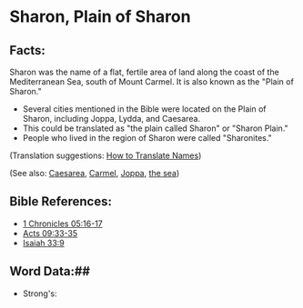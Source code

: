 # Sharon, Plain of Sharon #

## Facts: ##

Sharon was the name of a flat, fertile area of land along the coast of the Mediterranean Sea, south of Mount Carmel. It is also known as the "Plain of Sharon."

* Several cities mentioned in the Bible were located on the Plain of Sharon, including Joppa, Lydda, and Caesarea.
* This could be translated as "the plain called Sharon" or "Sharon Plain."
* People who lived in the region of Sharon were called "Sharonites."

(Translation suggestions: [How to Translate Names](rc://en/ta/man/translate/translate-names))

(See also: [Caesarea](../other/caesarea.md), [Carmel](../other/carmel.md), [Joppa](../other/joppa.md), [the sea](../other/mediterranean.md))

## Bible References: ##

* [1 Chronicles 05:16-17](rc://en/tn/help/1ch/05/16)
* [Acts 09:33-35](rc://en/tn/help/act/09/33)
* [Isaiah 33:9](rc://en/tn/help/isa/33/09)

## Word Data:##

* Strong's: 

